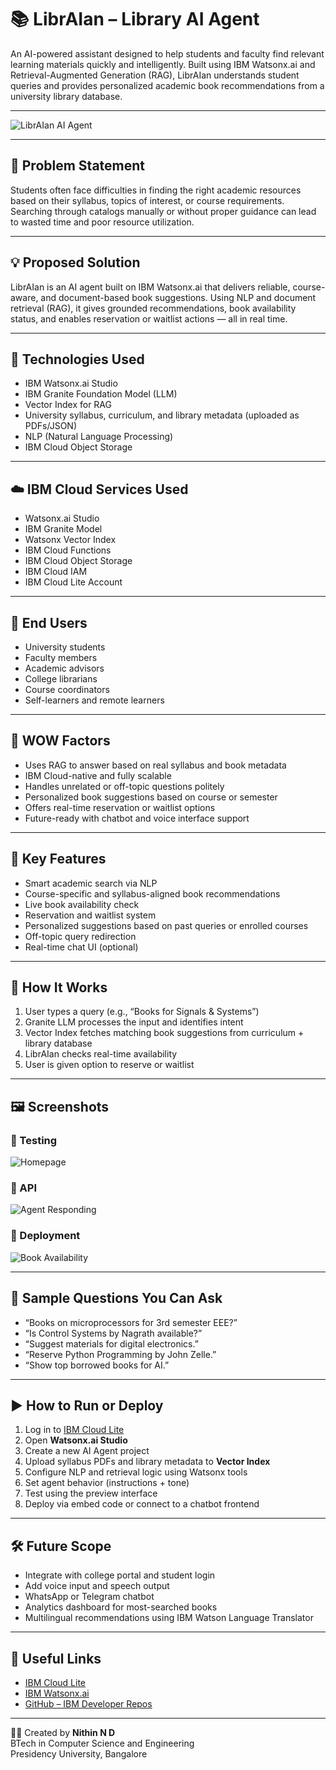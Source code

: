 # 📚 LibrAIan – Library AI Agent

An AI-powered assistant designed to help students and faculty find relevant learning materials quickly and intelligently. Built using IBM Watsonx.ai and Retrieval-Augmented Generation (RAG), LibrAIan understands student queries and provides personalized academic book recommendations from a university library database.

---

![LibrAIan AI Agent](homepage.png)

---

## 🧩 Problem Statement

Students often face difficulties in finding the right academic resources based on their syllabus, topics of interest, or course requirements. Searching through catalogs manually or without proper guidance can lead to wasted time and poor resource utilization.

---

## 💡 Proposed Solution

LibrAIan is an AI agent built on IBM Watsonx.ai that delivers reliable, course-aware, and document-based book suggestions. Using NLP and document retrieval (RAG), it gives grounded recommendations, book availability status, and enables reservation or waitlist actions — all in real time.

---

## 🧠 Technologies Used

- IBM Watsonx.ai Studio
- IBM Granite Foundation Model (LLM)
- Vector Index for RAG
- University syllabus, curriculum, and library metadata (uploaded as PDFs/JSON)
- NLP (Natural Language Processing)
- IBM Cloud Object Storage

---

## ☁️ IBM Cloud Services Used

- Watsonx.ai Studio  
- IBM Granite Model  
- Watsonx Vector Index  
- IBM Cloud Functions  
- IBM Cloud Object Storage  
- IBM Cloud IAM  
- IBM Cloud Lite Account  

---

## 👥 End Users

- University students  
- Faculty members  
- Academic advisors  
- College librarians  
- Course coordinators  
- Self-learners and remote learners  

---

## 🌟 WOW Factors

- Uses RAG to answer based on real syllabus and book metadata  
- IBM Cloud-native and fully scalable  
- Handles unrelated or off-topic questions politely  
- Personalized book suggestions based on course or semester  
- Offers real-time reservation or waitlist options  
- Future-ready with chatbot and voice interface support  

---

## 🧪 Key Features

- Smart academic search via NLP  
- Course-specific and syllabus-aligned book recommendations  
- Live book availability check  
- Reservation and waitlist system  
- Personalized suggestions based on past queries or enrolled courses  
- Off-topic query redirection  
- Real-time chat UI (optional)

---

## 🚀 How It Works

1. User types a query (e.g., “Books for Signals & Systems”)
2. Granite LLM processes the input and identifies intent  
3. Vector Index fetches matching book suggestions from curriculum + library database  
4. LibrAIan checks real-time availability  
5. User is given option to reserve or waitlist  

---

## 🖼️ Screenshots

### 🔹 Testing
![Homepage](testing.png)

### 🔹 API
![Agent Responding](api.png)

### 🔹 Deployment
![Book Availability](deployment.png)

---

## 📌 Sample Questions You Can Ask

- “Books on microprocessors for 3rd semester EEE?”  
- “Is Control Systems by Nagrath available?”  
- “Suggest materials for digital electronics.”  
- “Reserve Python Programming by John Zelle.”  
- “Show top borrowed books for AI.”  

---

## ▶️ How to Run or Deploy

1. Log in to [IBM Cloud Lite](https://cloud.ibm.com)
2. Open **Watsonx.ai Studio**
3. Create a new AI Agent project
4. Upload syllabus PDFs and library metadata to **Vector Index**
5. Configure NLP and retrieval logic using Watsonx tools
6. Set agent behavior (instructions + tone)
7. Test using the preview interface
8. Deploy via embed code or connect to a chatbot frontend

---

## 🛠️ Future Scope

- Integrate with college portal and student login  
- Add voice input and speech output  
- WhatsApp or Telegram chatbot  
- Analytics dashboard for most-searched books  
- Multilingual recommendations using IBM Watson Language Translator  

---

## 🔗 Useful Links

- [IBM Cloud Lite](https://cloud.ibm.com/registration)  
- [IBM Watsonx.ai](https://www.ibm.com/products/watsonx-ai)  
- [GitHub – IBM Developer Repos](https://github.com/IBM)  

---



👨‍💻 Created by **Nithin N D**  
BTech in Computer Science and Engineering  
Presidency University, Bangalore  
